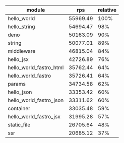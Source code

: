 
| module                  | rps      | relative |
| ----------------------- | -------- | -------- |
| hello_world             | 55969.49 | 100%     |
| hello_string            | 54694.47 | 98%      |
| deno                    | 50163.09 | 90%      |
| string                  | 50077.01 | 89%      |
| middleware              | 46815.04 | 84%      |
| hello_jsx               | 42726.89 | 76%      |
| hello_world_fastro_html | 35762.44 | 64%      |
| hello_world_fastro      | 35726.41 | 64%      |
| params                  | 34734.58 | 62%      |
| hello_json              | 33353.42 | 60%      |
| hello_world_fastro_json | 33311.62 | 60%      |
| container               | 33035.48 | 59%      |
| hello_world_fastro_jsx  | 31995.28 | 57%      |
| static_file             | 26705.64 | 48%      |
| ssr                     | 20685.12 | 37%      |